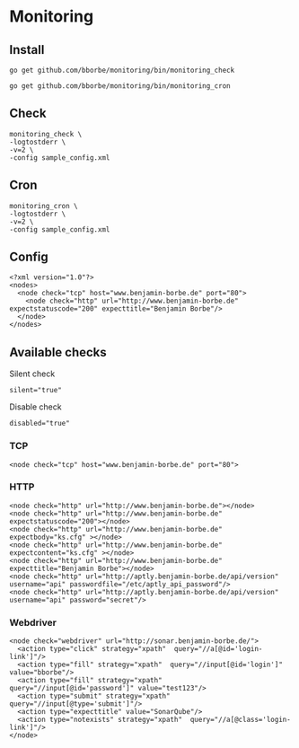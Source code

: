 # Monitoring

## Install

`go get github.com/bborbe/monitoring/bin/monitoring_check`

`go get github.com/bborbe/monitoring/bin/monitoring_cron`

## Check

```
monitoring_check \ 
-logtostderr \
-v=2 \
-config sample_config.xml
```

## Cron

```
monitoring_cron \ 
-logtostderr \
-v=2 \
-config sample_config.xml
```

## Config

```
<?xml version="1.0"?>
<nodes>
  <node check="tcp" host="www.benjamin-borbe.de" port="80">
    <node check="http" url="http://www.benjamin-borbe.de" expectstatuscode="200" expecttitle="Benjamin Borbe"/>
  </node>
</nodes>
```
## Available checks

Silent check

`silent="true"`

Disable check

`disabled="true"`

### TCP

```
<node check="tcp" host="www.benjamin-borbe.de" port="80">
```

### HTTP

```
<node check="http" url="http://www.benjamin-borbe.de"></node>
<node check="http" url="http://www.benjamin-borbe.de" expectstatuscode="200"></node>
<node check="http" url="http://www.benjamin-borbe.de" expectbody="ks.cfg" ></node>
<node check="http" url="http://www.benjamin-borbe.de" expectcontent="ks.cfg" ></node>
<node check="http" url="http://www.benjamin-borbe.de" expecttitle="Benjamin Borbe"></node>
<node check="http" url="http://aptly.benjamin-borbe.de/api/version" username="api" passwordfile="/etc/aptly_api_password"/>
<node check="http" url="http://aptly.benjamin-borbe.de/api/version" username="api" password="secret"/>
```

### Webdriver

```
<node check="webdriver" url="http://sonar.benjamin-borbe.de/">
  <action type="click" strategy="xpath"  query="//a[@id='login-link']"/>
  <action type="fill" strategy="xpath"  query="//input[@id='login']" value="bborbe"/>
  <action type="fill" strategy="xpath"  query="//input[@id='password']" value="test123"/>
  <action type="submit" strategy="xpath"  query="//input[@type='submit']"/>
  <action type="expecttitle" value="SonarQube"/>
  <action type="notexists" strategy="xpath"  query="//a[@class='login-link']"/>
</node>
```
